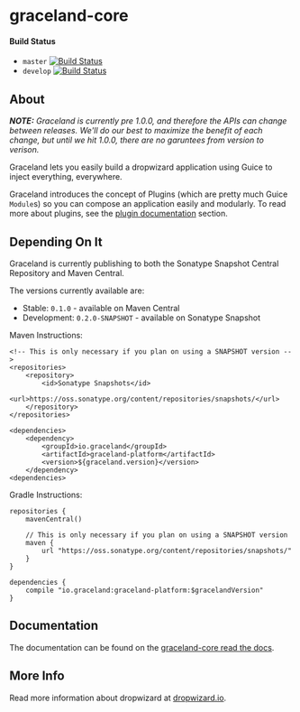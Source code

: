 graceland-core
==============


#### Build Status

- `master` [![Build Status](https://travis-ci.org/graceland/graceland-core.png?branch=master)](https://travis-ci.org/graceland/graceland-core)
- `develop` [![Build Status](https://travis-ci.org/graceland/graceland-core.png?branch=develop)](https://travis-ci.org/graceland/graceland-core)


About
-----

_**NOTE:** Graceland is currently pre 1.0.0, and therefore the APIs can change between releases. We'll do our best to
maximize the benefit of each change, but until we hit 1.0.0, there are no garuntees from version to verison._

Graceland lets you easily build a dropwizard application using Guice to inject everything, everywhere.

Graceland introduces the concept of Plugins (which are pretty much Guice `Module`s) so you can compose an application
easily and modularly. To read more about plugins, see the [plugin documentation](http://docs.graceland.io/en/develop/content/plugins.html)
section.


Depending On It
---------------

Graceland is currently publishing to both the Sonatype Snapshot Central Repository and Maven Central.

The versions currently available are:

- Stable: `0.1.0` - available on Maven Central
- Development: `0.2.0-SNAPSHOT` - available on Sonatype Snapshot

Maven Instructions:

    <!-- This is only necessary if you plan on using a SNAPSHOT version -->
    <repositories>
        <repository>
            <id>Sonatype Snapshots</id>
            <url>https://oss.sonatype.org/content/repositories/snapshots/</url>
        </repository>
    </repositories>

    <dependencies>
        <dependency>
            <groupId>io.graceland</groupId>
            <artifactId>graceland-platform</artifactId>
            <version>${graceland.version}</version>
        </dependency>
    <dependencies>

Gradle Instructions:


    repositories {
        mavenCentral()

        // This is only necessary if you plan on using a SNAPSHOT version
        maven {
            url "https://oss.sonatype.org/content/repositories/snapshots/"
        }
    }

    dependencies {
        compile "io.graceland:graceland-platform:$gracelandVersion"
    }

Documentation
-------------

The documentation can be found on the [graceland-core read the docs](http://graceland-core.readthedocs.org).


More Info
---------

Read more information about dropwizard at [dropwizard.io](http://www.dropwizard.io).
